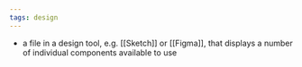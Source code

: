 ```yaml
---
tags: design
---
```


- a file in a design tool, e.g. [[Sketch]] or [[Figma]], that displays a number of individual components available to use